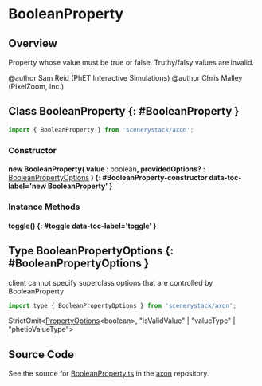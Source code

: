 # BooleanProperty

## Overview

Property whose value must be true or false. Truthy/falsy values are invalid.

@author Sam Reid (PhET Interactive Simulations)
@author Chris Malley (PixelZoom, Inc.)

## Class BooleanProperty {: #BooleanProperty }


```js
import { BooleanProperty } from 'scenerystack/axon';
```
### Constructor

#### new BooleanProperty( value : <span style="font-weight: 400;"><span style="color: hsla(calc(var(--md-hue) + 180deg),80%,40%,1);">boolean</span></span>, providedOptions? : <span style="font-weight: 400;">[BooleanPropertyOptions](../axon/BooleanProperty.md#BooleanPropertyOptions)</span> ) {: #BooleanProperty-constructor data-toc-label='new BooleanProperty' }

### Instance Methods

#### toggle() {: #toggle data-toc-label='toggle' }



## Type BooleanPropertyOptions {: #BooleanPropertyOptions }


client cannot specify superclass options that are controlled by BooleanProperty

```js
import type { BooleanPropertyOptions } from 'scenerystack/axon';
```


StrictOmit&lt;[PropertyOptions](../axon/Property.md#PropertyOptions)&lt;<span style="color: hsla(calc(var(--md-hue) + 180deg),80%,40%,1);">boolean</span>&gt;, "isValidValue" | "valueType" | "phetioValueType"&gt;



## Source Code

See the source for [BooleanProperty.ts](https://github.com/phetsims/axon/blob/main/js/BooleanProperty.ts) in the [axon](https://github.com/phetsims/axon) repository.
